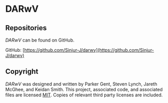 # DARwV

## Repositories

*DARwV* can be found on GitHub.

GitHub: [https://github.com/Sinjur-J/darwv](https://github.com/Sinjur-J/darwv)  

## Copyright

*DARwV* was designed and written by Parker Gent, Steven Lynch, Jareth McGhee, and Keidan Smith. This project, associated code, and associated files are licensed [MIT](https://opensource.org/license/mit). Copies of relevant third party licenses are included.
